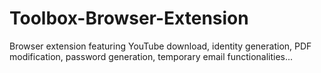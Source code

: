 # Toolbox-Browser-Extension
Browser extension featuring YouTube download, identity generation, PDF modification, password generation, temporary email functionalities...
